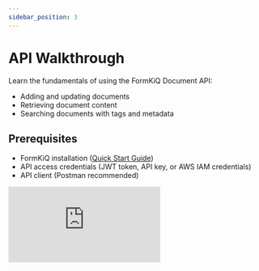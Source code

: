 ```yaml
---
sidebar_position: 3
---
```


# API Walkthrough

Learn the fundamentals of using the FormKiQ Document API:
- Adding and updating documents
- Retrieving document content
- Searching documents with tags and metadata

## Prerequisites

* FormKiQ installation ([Quick Start Guide](/docs/category/getting-started))
* API access credentials (JWT token, API key, or AWS IAM credentials)
* API client (Postman recommended)

<div
  style={{
    position: "relative",
    paddingBottom: "56.25%", // 16:9 aspect ratio
    height: 0,
    overflow: "hidden"
  }}
>
  <iframe
    src="https://www.youtube.com/embed/kJMr1U9pZHA"
    title="How to Set Up Authentication for FormKiQ: Complete Guide to JWT, IAM, and API Key Methods"
    frameBorder="0"
    allow="accelerometer; autoplay; clipboard-write; encrypted-media; gyroscope; picture-in-picture"
    allowFullScreen
    style={{
      position: "absolute",
      top: 0,
      left: 0,
      width: "100%",
      height: "100%"
    }}
  />
</div>

## Postman Public API Network

Access the [FormKiQ API on the Postman Public API network](https://www.postman.com/formkiq/formkiq-api/overview) for immediate testing and integration.

![Postman JWT Login](./img/postman-formkiq-api.png)

Available Collections:
1. **JWT Authentication**: Token-based authentication for secure session management
2. **AWS IAM Authentication**: AWS Identity and Access Management integration
3. **API Key Authentication**: Simple key-based access for testing and development

:::note
FormKiQ's API uses OpenAPI specification, available in the [FormKiQ Core GitHub repository](https://github.com/formkiq/formkiq-core/tree/master/docs/openapi).
:::

<div
  style={{
    position: "relative",
    paddingBottom: "56.25%", // 16:9 aspect ratio
    height: 0,
    overflow: "hidden"
  }}
>
  <iframe
    src="https://www.youtube.com/embed/_qM6CDJfFII"
    title="Document Management Made Easy: A FormKiQ API Walkthrough using Postman"
    frameBorder="0"
    allow="accelerometer; autoplay; clipboard-write; encrypted-media; gyroscope; picture-in-picture"
    allowFullScreen
    style={{
      position: "absolute",
      top: 0,
      left: 0,
      width: "100%",
      height: "100%"
    }}
  />
</div>

## Acquire Access Token

Depending on which Postman collection you want to use, authentication requires either acquiring a [JWT token](/docs/platform/security#jwt-token), setting up [AWS IAM Authentication](/docs/platform/security#aws-iam), or creating and providing an [API Key](/docs/platform/security#api-key)

More info: [API Security Tokens](/docs/platform/security#api-security).


## Configure Postman

Find API URLs in CloudFormation Outputs:

![FormKiQ API Urls](./img/fk-api-urls.png)

Configure each collection:

### JWT Authentication
- Set **baseUrl**: HttpApiUrl
- Set **token**: JWT token from browser

![FormKiQ API Urls](./img/postman-jwt-collection-config.png)

### IAM Authentication
- Set **baseUrl**: IamApiUrl
- Set **awsRegion**: Your installation region
- Set AWS credentials

![FormKiQ API Urls](./img/postman-iam-collection-config.png)

### API Key Authentication
- Set **baseUrl**: KeyApiUrl
- Set **apiKey**: Generated API key

![FormKiQ API Urls](./img/postman-apikey-collection-config.png)

## Working with Documents via the API

### Document Metadata Options

FormKiQ provides two ways to add custom metadata to documents:

1. **Attributes** (Recommended)
   - Structured metadata with defined types
   - Must be created at site level first
   - Supports validation and complex data types
   - Enhanced search capabilities

2. **Tags** (Legacy)
   - Simple key-value pairs
   - No predefined structure
   - Limited search capabilities

<mark>**For simplicity, we will work with tags during this walkthrough.**</mark>

### Add Document

Use the **Add new Document** API under **Documents**:

![Add Document API](./img/postman-add-document.png)

Request fields:

| Field | Description |
|-------|-------------|
| path | Document name/path |
| contentType | Media type |
| isBase64 | Base64 encoding flag |
| content | Document content |
| tags | Document tags (legacy) |

Example request:
```json
{
  "path": "test.txt",
  "contentType": "text/plain",
  "isBase64": false,
  "content": "This is sample data file",
  "tags": [
    {
      "key": "category",
      "value": "sample"
    }
  ]
}
```

:::note
Maximum content size: 5MB
For larger files (up to 5GB), use Add Document Upload
:::

### Get Document Metadata

Use **Get Document** API with document ID:

![Postman Get Document](./img/postman-get-document.png)

### Update Document

Modify content, tags, or metadata using **Update Document** API:

![Postman Update Document](./img/postman-update-document.png)

Example update:
```json
{
  "contentType": "text/plain",
  "content": "Updated content",
  "tags": [
    {
      "key": "status",
      "value": "updated"
    }
  ]
}
```

### Search Documents

Use **Document Search** API for tag and metadata queries:

![Postman Update Document](./img/postman-document-search-params.png)

Example searches:

Tag search:
```json
{
  "query": {
    "tag": {
      "key": "category",
      "value": "sample"
    }
  }
}
```

Text search (requires Typesense):
```json
{
  "query": {
    "text": "Lorem ipsum dolor"
  }
}
```

## Next Steps

- Explore [FormKiQ Tutorials](/docs/category/tutorials)
- Review [API Reference](/docs/category/api-reference)
- Join our [Slack Community](https://join.slack.com/t/formkiqcommunity/shared_invite/zt-2ki1i21w1-9ZYagvhY7ex1pH5Cyg2O3g)